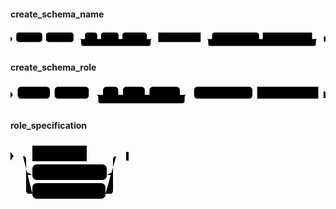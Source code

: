 #### create_schema_name

<svg class="rrdiagram" version="1.1" xmlns:xlink="http://www.w3.org/1999/xlink" xmlns="http://www.w3.org/2000/svg" width="825" height="50" viewbox="0 0 825 50"><path class="connector" d="M0 22h15m68 0h10m72 0h30m32 0h10m46 0h10m64 0h20m-197 0q5 0 5 5v8q0 5 5 5h172q5 0 5-5v-8q0-5 5-5m5 0h10m111 0h30m123 0h10m129 0h20m-297 0q5 0 5 5v8q0 5 5 5h272q5 0 5-5v-8q0-5 5-5m5 0h15"/><polygon points="0,29 5,22 0,15" style="fill:black;stroke-width:0"/><rect class="literal" x="15" y="5" width="68" height="25" rx="7"/><text class="text" x="25" y="22">CREATE</text><rect class="literal" x="93" y="5" width="72" height="25" rx="7"/><text class="text" x="103" y="22">SCHEMA</text><rect class="literal" x="195" y="5" width="32" height="25" rx="7"/><text class="text" x="205" y="22">IF</text><rect class="literal" x="237" y="5" width="46" height="25" rx="7"/><text class="text" x="247" y="22">NOT</text><rect class="literal" x="293" y="5" width="64" height="25" rx="7"/><text class="text" x="303" y="22">EXISTS</text><a xlink:href="../../../syntax_resources/grammar_diagrams#schema-name"><rect class="rule" x="387" y="5" width="111" height="25"/><text class="text" x="397" y="22">schema_name</text></a><rect class="literal" x="528" y="5" width="123" height="25" rx="7"/><text class="text" x="538" y="22">AUTHORIZATION</text><a xlink:href="#role-specification"><rect class="rule" x="661" y="5" width="129" height="25"/><text class="text" x="671" y="22">role_specification</text></a><polygon points="821,29 825,29 825,15 821,15" style="fill:black;stroke-width:0"/></svg>

#### create_schema_role

<svg class="rrdiagram" version="1.1" xmlns:xlink="http://www.w3.org/1999/xlink" xmlns="http://www.w3.org/2000/svg" width="664" height="50" viewbox="0 0 664 50"><path class="connector" d="M0 22h15m68 0h10m72 0h30m32 0h10m46 0h10m64 0h20m-197 0q5 0 5 5v8q0 5 5 5h172q5 0 5-5v-8q0-5 5-5m5 0h10m123 0h10m129 0h15"/><polygon points="0,29 5,22 0,15" style="fill:black;stroke-width:0"/><rect class="literal" x="15" y="5" width="68" height="25" rx="7"/><text class="text" x="25" y="22">CREATE</text><rect class="literal" x="93" y="5" width="72" height="25" rx="7"/><text class="text" x="103" y="22">SCHEMA</text><rect class="literal" x="195" y="5" width="32" height="25" rx="7"/><text class="text" x="205" y="22">IF</text><rect class="literal" x="237" y="5" width="46" height="25" rx="7"/><text class="text" x="247" y="22">NOT</text><rect class="literal" x="293" y="5" width="64" height="25" rx="7"/><text class="text" x="303" y="22">EXISTS</text><rect class="literal" x="387" y="5" width="123" height="25" rx="7"/><text class="text" x="397" y="22">AUTHORIZATION</text><a xlink:href="#role-specification"><rect class="rule" x="520" y="5" width="129" height="25"/><text class="text" x="530" y="22">role_specification</text></a><polygon points="660,29 664,29 664,15 660,15" style="fill:black;stroke-width:0"/></svg>

#### role_specification

<svg class="rrdiagram" version="1.1" xmlns:xlink="http://www.w3.org/1999/xlink" xmlns="http://www.w3.org/2000/svg" width="189" height="95" viewbox="0 0 189 95"><path class="connector" d="M0 22h35m87 0h52m-149 25q0 5 5 5h5m119 0h5q5 0 5-5m-144-25q5 0 5 5v50q0 5 5 5h5m117 0h7q5 0 5-5v-50q0-5 5-5m5 0h15"/><polygon points="0,29 5,22 0,15" style="fill:black;stroke-width:0"/><a xlink:href="../../../syntax_resources/grammar_diagrams#role-name"><rect class="rule" x="35" y="5" width="87" height="25"/><text class="text" x="45" y="22">role_name</text></a><rect class="literal" x="35" y="35" width="119" height="25" rx="7"/><text class="text" x="45" y="52">CURRENT_USER</text><rect class="literal" x="35" y="65" width="117" height="25" rx="7"/><text class="text" x="45" y="82">SESSION_USER</text><polygon points="185,29 189,29 189,15 185,15" style="fill:black;stroke-width:0"/></svg>


